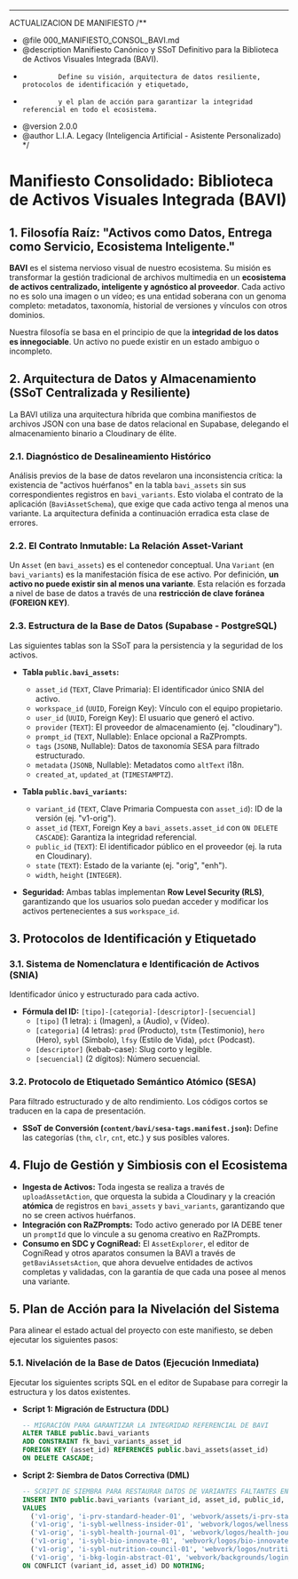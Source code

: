 

---
ACTUALIZACION DE MANIFIESTO
/**
 * @file 000_MANIFIESTO_CONSOL_BAVI.md
 * @description Manifiesto Canónico y SSoT Definitivo para la Biblioteca de Activos Visuales Integrada (BAVI).
 *              Define su visión, arquitectura de datos resiliente, protocolos de identificación y etiquetado,
 *              y el plan de acción para garantizar la integridad referencial en todo el ecosistema.
 * @version 2.0.0
 * @author L.I.A. Legacy (Inteligencia Artificial - Asistente Personalizado)
 */

# Manifiesto Consolidado: Biblioteca de Activos Visuales Integrada (BAVI)

## 1. Filosofía Raíz: "Activos como Datos, Entrega como Servicio, Ecosistema Inteligente."

**BAVI** es el sistema nervioso visual de nuestro ecosistema. Su misión es transformar la gestión tradicional de archivos multimedia en un **ecosistema de activos centralizado, inteligente y agnóstico al proveedor**. Cada activo no es solo una imagen o un vídeo; es una entidad soberana con un genoma completo: metadatos, taxonomía, historial de versiones y vínculos con otros dominios.

Nuestra filosofía se basa en el principio de que la **integridad de los datos es innegociable**. Un activo no puede existir en un estado ambiguo o incompleto.

## 2. Arquitectura de Datos y Almacenamiento (SSoT Centralizada y Resiliente)

La BAVI utiliza una arquitectura híbrida que combina manifiestos de archivos JSON con una base de datos relacional en Supabase, delegando el almacenamiento binario a Cloudinary de élite.

### 2.1. Diagnóstico de Desalineamiento Histórico
Análisis previos de la base de datos revelaron una inconsistencia crítica: la existencia de "activos huérfanos" en la tabla `bavi_assets` sin sus correspondientes registros en `bavi_variants`. Esto violaba el contrato de la aplicación (`BaviAssetSchema`), que exige que cada activo tenga al menos una variante. La arquitectura definida a continuación erradica esta clase de errores.

### 2.2. El Contrato Inmutable: La Relación Asset-Variant
Un `Asset` (en `bavi_assets`) es el contenedor conceptual. Una `Variant` (en `bavi_variants`) es la manifestación física de ese activo. Por definición, **un activo no puede existir sin al menos una variante**. Esta relación es forzada a nivel de base de datos a través de una **restricción de clave foránea (FOREIGN KEY)**.

### 2.3. Estructura de la Base de Datos (Supabase - PostgreSQL)
Las siguientes tablas son la SSoT para la persistencia y la seguridad de los activos.

*   **Tabla `public.bavi_assets`:**
    *   `asset_id` (`TEXT`, Clave Primaria): El identificador único SNIA del activo.
    *   `workspace_id` (`UUID`, Foreign Key): Vínculo con el equipo propietario.
    *   `user_id` (`UUID`, Foreign Key): El usuario que generó el activo.
    *   `provider` (`TEXT`): El proveedor de almacenamiento (ej. "cloudinary").
    *   `prompt_id` (`TEXT`, Nullable): Enlace opcional a RaZPrompts.
    *   `tags` (`JSONB`, Nullable): Datos de taxonomía SESA para filtrado estructurado.
    *   `metadata` (`JSONB`, Nullable): Metadatos como `altText` i18n.
    *   `created_at`, `updated_at` (`TIMESTAMPTZ`).

*   **Tabla `public.bavi_variants`:**
    *   `variant_id` (`TEXT`, Clave Primaria Compuesta con `asset_id`): ID de la versión (ej. "v1-orig").
    *   `asset_id` (`TEXT`, Foreign Key a `bavi_assets.asset_id` con `ON DELETE CASCADE`): Garantiza la integridad referencial.
    *   `public_id` (`TEXT`): El identificador público en el proveedor (ej. la ruta en Cloudinary).
    *   `state` (`TEXT`): Estado de la variante (ej. "orig", "enh").
    *   `width`, `height` (`INTEGER`).

*   **Seguridad:** Ambas tablas implementan **Row Level Security (RLS)**, garantizando que los usuarios solo puedan acceder y modificar los activos pertenecientes a sus `workspace_id`.

## 3. Protocolos de Identificación y Etiquetado

### 3.1. Sistema de Nomenclatura e Identificación de Activos (SNIA)
Identificador único y estructurado para cada activo.
*   **Fórmula del ID:** `[tipo]-[categoria]-[descriptor]-[secuencial]`
    *   `[tipo]` (1 letra): `i` (Imagen), `a` (Audio), `v` (Vídeo).
    *   `[categoria]` (4 letras): `prod` (Producto), `tstm` (Testimonio), `hero` (Hero), `sybl` (Símbolo), `lfsy` (Estilo de Vida), `pdct` (Podcast).
    *   `[descriptor]` (kebab-case): Slug corto y legible.
    *   `[secuencial]` (2 dígitos): Número secuencial.

### 3.2. Protocolo de Etiquetado Semántico Atómico (SESA)
Para filtrado estructurado y de alto rendimiento. Los códigos cortos se traducen en la capa de presentación.
*   **SSoT de Conversión (`content/bavi/sesa-tags.manifest.json`):** Define las categorías (`thm`, `clr`, `cnt`, etc.) y sus posibles valores.

## 4. Flujo de Gestión y Simbiosis con el Ecosistema

*   **Ingesta de Activos:** Toda ingesta se realiza a través de `uploadAssetAction`, que orquesta la subida a Cloudinary y la creación **atómica** de registros en `bavi_assets` y `bavi_variants`, garantizando que no se creen activos huérfanos.
*   **Integración con RaZPrompts:** Todo activo generado por IA DEBE tener un `promptId` que lo vincule a su genoma creativo en RaZPrompts.
*   **Consumo en SDC y CogniRead:** El `AssetExplorer`, el editor de CogniRead y otros aparatos consumen la BAVI a través de `getBaviAssetsAction`, que ahora devuelve entidades de activos completas y validadas, con la garantía de que cada una posee al menos una variante.

## 5. Plan de Acción para la Nivelación del Sistema

Para alinear el estado actual del proyecto con este manifiesto, se deben ejecutar los siguientes pasos:

### 5.1. Nivelación de la Base de Datos (Ejecución Inmediata)
Ejecutar los siguientes scripts SQL en el editor de Supabase para corregir la estructura y los datos existentes.

*   **Script 1: Migración de Estructura (DDL)**
    ```sql
    -- MIGRACIÓN PARA GARANTIZAR LA INTEGRIDAD REFERENCIAL DE BAVI
    ALTER TABLE public.bavi_variants
    ADD CONSTRAINT fk_bavi_variants_asset_id
    FOREIGN KEY (asset_id) REFERENCES public.bavi_assets(asset_id)
    ON DELETE CASCADE;
    ```

*   **Script 2: Siembra de Datos Correctiva (DML)**
    ```sql
    -- SCRIPT DE SIEMBRA PARA RESTAURAR DATOS DE VARIANTES FALTANTES EN BAVI
    INSERT INTO public.bavi_variants (variant_id, asset_id, public_id, state, width, height)
    VALUES
      ('v1-orig', 'i-prv-standard-header-01', 'webvork/assets/i-prv-standard-header-01/v1-original', 'orig', 1024, 576),
      ('v1-orig', 'i-sybl-wellness-insider-01', 'webvork/logos/wellness-insider-logo_e2ztp3', 'orig', 200, 50),
      ('v1-orig', 'i-sybl-health-journal-01', 'webvork/logos/health-journal-logo_wryh8c', 'orig', 200, 50),
      ('v1-orig', 'i-sybl-bio-innovate-01', 'webvork/logos/bio-innovate-logo_t9f1yq', 'orig', 200, 50),
      ('v1-orig', 'i-sybl-nutrition-council-01', 'webvork/logos/nutrition-council-logo_v4xsmb', 'orig', 200, 50),
      ('v1-orig', 'i-bkg-login-abstract-01', 'webvork/backgrounds/login_bg_abstract_1_sje15x', 'orig', 1920, 1080)
    ON CONFLICT (variant_id, asset_id) DO NOTHING;
